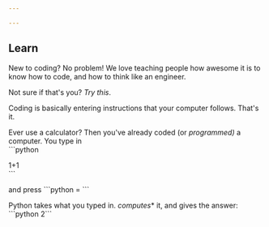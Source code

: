 ```yaml
---

---
```

## Learn

New to coding? No problem! We love teaching people how awesome it is to know how to code, and how to think like an engineer.  

Not sure if that's you? _Try this_.

Coding is basically entering instructions that your  computer follows. That's it. 

Ever use a calculator? Then you've already coded (or _programmed)_ a computer. You type in  
\`\`\`python

1+1  
\`\`\`

and press \`\`\`python = \`\`\`

Python takes what you  typed in. _computes_* it, and gives the answer:  
\`\`\`python 2\`\`\`